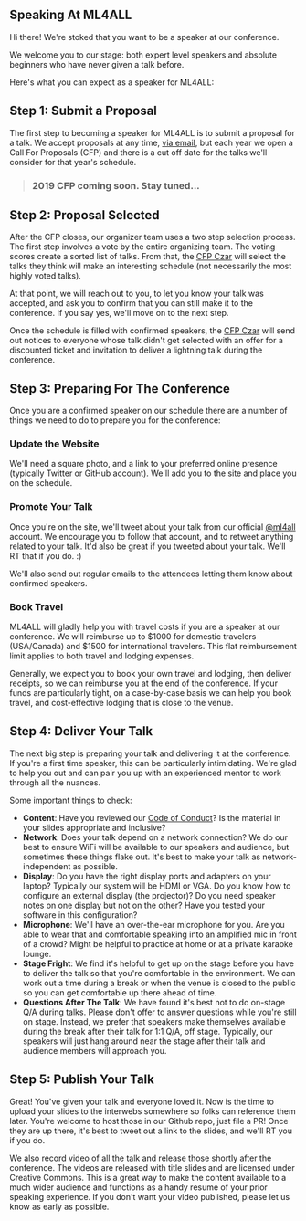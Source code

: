 Speaking At ML4ALL
------------------

Hi there! We're stoked that you want to be a speaker at our conference.

We welcome you to our stage: both expert level speakers and absolute beginners who have never given a talk before. 

Here's what you can expect as a speaker for ML4ALL:

## Step 1: Submit a Proposal

The first step to becoming a speaker for ML4ALL is to submit a proposal for a talk. We accept proposals at any time, [via email][ml4allconf@gmail.com], but each year we open a Call For Proposals (CFP) and there is a cut off date for the talks we'll consider for that year's schedule. 

> ### 2019 CFP coming soon. Stay tuned... 

<!-- Click here to [submit a talk][cfp]! -->

## Step 2: Proposal Selected

After the CFP closes, our organizer team uses a two step selection process. The first step involves a vote by the entire organizing team. The voting scores create a sorted list of talks. From that, the [CFP Czar](get-involved.html#cfp-czar) will select the talks they think will make an interesting schedule (not necessarily the most highly voted talks).

At that point, we will reach out to you, to let you know your talk was accepted, and ask you to confirm that you can still make it to the conference. If you say yes, we'll move on to the next step. 

Once the schedule is filled with confirmed speakers, the [CFP Czar](get-involved.html#cfp-czar) will send out notices to everyone whose talk didn't get selected with an offer for a discounted ticket and invitation to deliver a lightning talk during the conference.  

## Step 3: Preparing For The Conference

Once you are a confirmed speaker on our schedule there are a number of things we need to do to prepare you for the conference: 

### Update the Website

We'll need a square photo, and a link to your preferred online presence (typically Twitter or GitHub account). We'll add you to the site and place you on the schedule.

### Promote Your Talk

Once you're on the site, we'll tweet about your talk from our official [\@ml4all][twitter] account. We encourage you to follow that account, and to retweet anything related to your talk. It'd also be great if you tweeted about your talk. We'll RT that if you do. :)

We'll also send out regular emails to the attendees letting them know about confirmed speakers. 

### Book Travel 

ML4ALL will gladly help you with travel costs if you are a speaker at our conference. We will reimburse up to $1000 for domestic travelers (USA/Canada) and $1500 for international travelers. This flat reimbursement limit applies to both travel and lodging expenses.

Generally, we expect you to book your own travel and lodging, then deliver receipts, so we can reimburse you at the end of the conference. If your funds are particularly tight, on a case-by-case basis we can help you book travel, and cost-effective lodging that is close to the venue.


## Step 4: Deliver Your Talk

The next big step is preparing your talk and delivering it at the conference. If you're a first time speaker, this can be particularly intimidating. We're glad to help you out and can pair you up with an experienced mentor to work through all the nuances. 

Some important things to check: 

- **Content**: Have you reviewed our [Code of Conduct][code of conduct]? Is the material in your slides appropriate and inclusive? 
- **Network**: Does your talk depend on a network connection? We do our best to ensure WiFi will be available to our speakers and audience, but sometimes these things flake out. It's best to make your talk as network-independent as possible.
- **Display**: Do you have the right display ports and adapters on your laptop? Typically our system will be HDMI or VGA. Do you know how to configure an external display (the projector)? Do you need speaker notes on one display but not on the other? Have you tested your software in this configuration?
- **Microphone**: We'll have an over-the-ear microphone for you. Are you able to wear that and comfortable speaking into an amplified mic in front of a crowd? Might be helpful to practice at home or at a private karaoke lounge. 
- **Stage Fright**: We find it's helpful to get up on the stage before you have to deliver the talk so that you're comfortable in the environment. We can work out a time during a break or when the venue is closed to the public so you can get comfortable up there ahead of time.
- **Questions After The Talk**: We have found it's best not to do on-stage Q/A during talks. Please don't offer to answer questions while you're still on stage. Instead, we prefer that speakers make themselves available during the break after their talk for 1:1 Q/A, off stage. Typically, our speakers will just hang around near the stage after their talk and audience members will approach you. 

## Step 5: Publish Your Talk

Great! You've given your talk and everyone loved it. Now is the time to upload your slides to the interwebs somewhere so folks can reference them later. You're welcome to host those in our Github repo, just file a PR! Once they are up there, it's best to tweet out a link to the slides, and we'll RT you if you do. 

We also record video of all the talk and release those shortly after the conference. The videos are released with title slides and are licensed under Creative Commons. This is a great way to make the content available to a much wider audience and functions as a handy resume of your prior speaking experience. If you don't want your video published, please let us know as early as possible. 

[twitter]: http://twitter.com/ml4all
[ml4allconf@gmail.com]: mailto:ml4allconf@gmail.com
[code of conduct]: code-of-conduct.html "Code of Conduct"
<!-- [cfp]: https://goo.gl/forms/ldmfObZZ24OTkdga2 -->
[cfp]: #